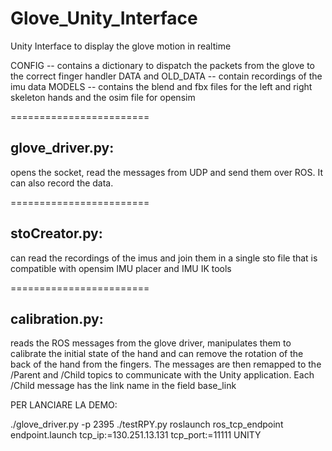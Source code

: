 # Glove_Unity_Interface
Unity Interface to display the glove motion in realtime


CONFIG -- contains a dictionary to dispatch the packets from the glove to the correct finger handler
DATA and OLD_DATA -- contain recordings of the imu data
MODELS -- contains the blend and fbx files for the left and right skeleton hands and the osim file for opensim

========================

glove_driver.py:
------------
opens the socket, read the messages from UDP and send them over ROS. It can also record the data.

========================

stoCreator.py:
------------
can read the recordings of the imus and join them in a single sto file that is compatible with opensim IMU placer and IMU IK tools

========================

calibration.py:
------------
reads the ROS messages from the glove driver, manipulates them to calibrate the initial state of the hand and can remove the rotation of the back of the hand from the fingers. The messages are then remapped to the /Parent and /Child topics to communicate with the Unity application. Each /Child message has the link name in the field base_link

PER LANCIARE LA DEMO:

./glove_driver.py -p 2395
./testRPY.py
roslaunch ros_tcp_endpoint endpoint.launch tcp_ip:=130.251.13.131 tcp_port:=11111
UNITY
